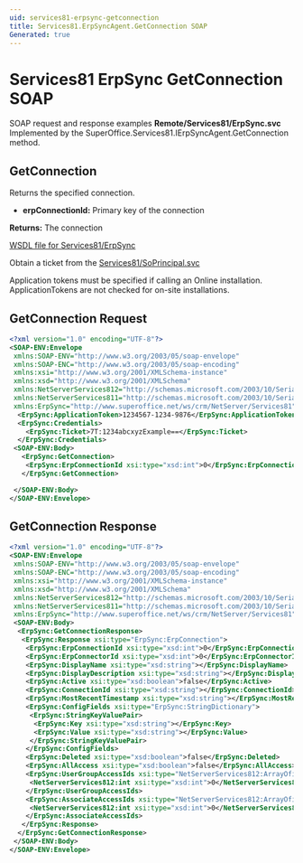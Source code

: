 ```yaml
---
uid: services81-erpsync-getconnection
title: Services81.ErpSyncAgent.GetConnection SOAP
Generated: true
---
```


# Services81 ErpSync GetConnection SOAP

SOAP request and response examples **Remote/Services81/ErpSync.svc**
Implemented by the <see cref="M:SuperOffice.Services81.IErpSyncAgent.GetConnection">SuperOffice.Services81.IErpSyncAgent.GetConnection</see> method.

## GetConnection

Returns the specified connection.

* **erpConnectionId:** Primary key of the connection

**Returns:** The connection


[WSDL file for Services81/ErpSync](../Services81-ErpSync.md)

Obtain a ticket from the [Services81/SoPrincipal.svc](../SoPrincipal/index.md)

Application tokens must be specified if calling an Online installation. ApplicationTokens are not checked for on-site installations.

## GetConnection Request

```xml
<?xml version="1.0" encoding="UTF-8"?>
<SOAP-ENV:Envelope
 xmlns:SOAP-ENV="http://www.w3.org/2003/05/soap-envelope"
 xmlns:SOAP-ENC="http://www.w3.org/2003/05/soap-encoding"
 xmlns:xsi="http://www.w3.org/2001/XMLSchema-instance"
 xmlns:xsd="http://www.w3.org/2001/XMLSchema"
 xmlns:NetServerServices812="http://schemas.microsoft.com/2003/10/Serialization/Arrays"
 xmlns:NetServerServices811="http://schemas.microsoft.com/2003/10/Serialization/"
 xmlns:ErpSync="http://www.superoffice.net/ws/crm/NetServer/Services81">
  <ErpSync:ApplicationToken>1234567-1234-9876</ErpSync:ApplicationToken>
  <ErpSync:Credentials>
    <ErpSync:Ticket>7T:1234abcxyzExample==</ErpSync:Ticket>
  </ErpSync:Credentials>
 <SOAP-ENV:Body>
   <ErpSync:GetConnection>
    <ErpSync:ErpConnectionId xsi:type="xsd:int">0</ErpSync:ErpConnectionId>
   </ErpSync:GetConnection>

 </SOAP-ENV:Body>
</SOAP-ENV:Envelope>

```


## GetConnection Response

```xml
<?xml version="1.0" encoding="UTF-8"?>
<SOAP-ENV:Envelope
 xmlns:SOAP-ENV="http://www.w3.org/2003/05/soap-envelope"
 xmlns:SOAP-ENC="http://www.w3.org/2003/05/soap-encoding"
 xmlns:xsi="http://www.w3.org/2001/XMLSchema-instance"
 xmlns:xsd="http://www.w3.org/2001/XMLSchema"
 xmlns:NetServerServices812="http://schemas.microsoft.com/2003/10/Serialization/Arrays"
 xmlns:NetServerServices811="http://schemas.microsoft.com/2003/10/Serialization/"
 xmlns:ErpSync="http://www.superoffice.net/ws/crm/NetServer/Services81">
 <SOAP-ENV:Body>
  <ErpSync:GetConnectionResponse>
   <ErpSync:Response xsi:type="ErpSync:ErpConnection">
    <ErpSync:ErpConnectionId xsi:type="xsd:int">0</ErpSync:ErpConnectionId>
    <ErpSync:ErpConnectorId xsi:type="xsd:int">0</ErpSync:ErpConnectorId>
    <ErpSync:DisplayName xsi:type="xsd:string"></ErpSync:DisplayName>
    <ErpSync:DisplayDescription xsi:type="xsd:string"></ErpSync:DisplayDescription>
    <ErpSync:Active xsi:type="xsd:boolean">false</ErpSync:Active>
    <ErpSync:ConnectionId xsi:type="xsd:string"></ErpSync:ConnectionId>
    <ErpSync:MostRecentTimestamp xsi:type="xsd:string"></ErpSync:MostRecentTimestamp>
    <ErpSync:ConfigFields xsi:type="ErpSync:StringDictionary">
     <ErpSync:StringKeyValuePair>
      <ErpSync:Key xsi:type="xsd:string"></ErpSync:Key>
      <ErpSync:Value xsi:type="xsd:string"></ErpSync:Value>
     </ErpSync:StringKeyValuePair>
    </ErpSync:ConfigFields>
    <ErpSync:Deleted xsi:type="xsd:boolean">false</ErpSync:Deleted>
    <ErpSync:AllAccess xsi:type="xsd:boolean">false</ErpSync:AllAccess>
    <ErpSync:UserGroupAccessIds xsi:type="NetServerServices812:ArrayOfint">
     <NetServerServices812:int xsi:type="xsd:int">0</NetServerServices812:int>
    </ErpSync:UserGroupAccessIds>
    <ErpSync:AssociateAccessIds xsi:type="NetServerServices812:ArrayOfint">
     <NetServerServices812:int xsi:type="xsd:int">0</NetServerServices812:int>
    </ErpSync:AssociateAccessIds>
   </ErpSync:Response>
  </ErpSync:GetConnectionResponse>
 </SOAP-ENV:Body>
</SOAP-ENV:Envelope>

```

